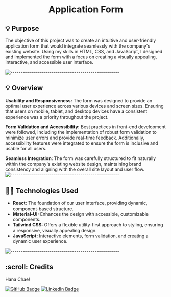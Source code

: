 <h1 align="center"> Application Form </h1>

## :bulb: Purpose
The objective of this project was to create an intuitive and user-friendly application form that would integrate seamlessly with the company's existing website. Using my skills in HTML, CSS, and JavaScript, I designed and implemented the form with a focus on creating a visually appealing, interactive, and accessible user interface.

![-----------------------------------------------------](https://raw.githubusercontent.com/andreasbm/readme/master/assets/lines/rainbow.png)

## :bulb: Overview
**Usability and Responsiveness:** The form was designed to provide an optimal user experience across various devices and screen sizes. Ensuring that users on mobile, tablet, and desktop devices have a consistent experience was a priority throughout the project.

**Form Validation and Accessibility:** Best practices in front-end development were followed, including the implementation of robust form validation to minimize user errors and provide real-time feedback. Additionally, accessibility features were integrated to ensure the form is inclusive and usable for all users.

**Seamless Integration**: The form was carefully structured to fit naturally within the company's existing website design, maintaining brand consistency and aligning with the overall site layout and user flow.
![-----------------------------------------------------](https://raw.githubusercontent.com/andreasbm/readme/master/assets/lines/rainbow.png)



## :woman_technologist:	Technologies Used

- **React:** The foundation of our user interface, providing dynamic, component-based structure.
- **Material-UI:** Enhances the design with accessible, customizable components.
- **Tailwind CSS:** Offers a flexible utility-first approach to styling, ensuring a responsive, visually appealing design.
- **JavaScript:** Interactive elements, form validation, and creating a dynamic user experience.

![-----------------------------------------------------](https://raw.githubusercontent.com/andreasbm/readme/master/assets/lines/rainbow.png)

<!-- CREDITS -->
<h2 id="credits"> :scroll: Credits</h2>

Hana Chae!

[![GitHub Badge](https://img.shields.io/badge/GitHub-100000?style=for-the-badge&logo=github&logoColor=white)](https://github.com/hchae0817)
[![LinkedIn Badge](https://img.shields.io/badge/LinkedIn-0077B5?style=for-the-badge&logo=linkedin&logoColor=white)](https://www.linkedin.com/in/hana-chae-06a9001b8/)
